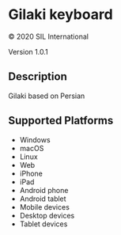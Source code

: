 Gilaki keyboard
===============

© 2020 SIL International

Version 1.0.1

Description
-----------

Gilaki based on Persian


Supported Platforms
-------------------
 * Windows
 * macOS
 * Linux
 * Web
 * iPhone
 * iPad
 * Android phone
 * Android tablet
 * Mobile devices
 * Desktop devices
 * Tablet devices


